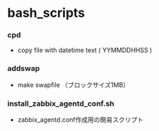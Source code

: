 # bash_scripts

### cpd
 * copy file with datetime text ( YYMMDDHHSS )

### addswap
 * make swapfile （ブロックサイズ1MB）

### install_zabbix_agentd_conf.sh
 * zabbix_agentd.conf作成用の簡易スクリプト

